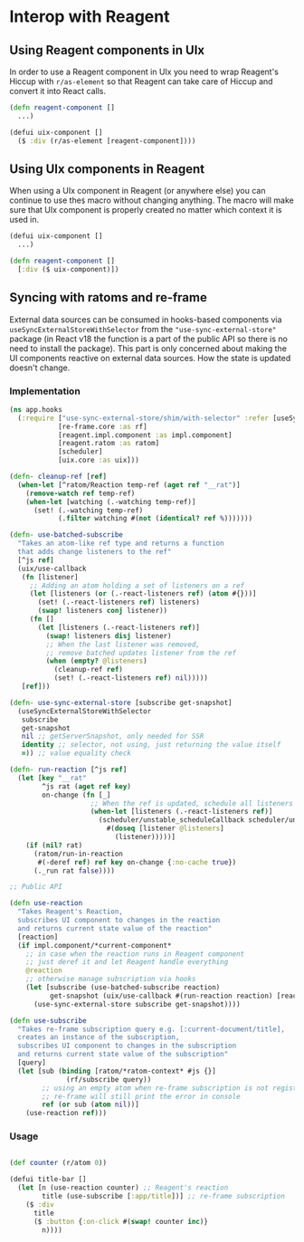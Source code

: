 # Interop with Reagent

## Using Reagent components in UIx

In order to use a Reagent component in UIx you need to wrap Reagent's Hiccup with `r/as-element` so that Reagent can take care of Hiccup and convert it into React calls.

```clojure
(defn reagent-component []
  ...)

(defui uix-component []
  ($ :div (r/as-element [reagent-component])))
```

## Using UIx components in Reagent

When using a UIx component in Reagent (or anywhere else) you can continue to use the`$` macro without changing anything. The macro will make sure that UIx component is properly created no matter which context it is used in.

```clojure
(defui uix-component []
  ...)

(defn reagent-component []
  [:div ($ uix-component)])
```

## Syncing with ratoms and re-frame

External data sources can be consumed in hooks-based components via `useSyncExternalStoreWithSelector` from the `"use-sync-external-store"` package (in React v18 the function is a part of the public API so there is no need to install the package). This part is only concerned about making the UI components reactive on external data sources. How the state is updated doesn't change.

### Implementation

```clojure
(ns app.hooks
  (:require ["use-sync-external-store/shim/with-selector" :refer [useSyncExternalStoreWithSelector]]
            [re-frame.core :as rf]
            [reagent.impl.component :as impl.component]
            [reagent.ratom :as ratom]
            [scheduler]
            [uix.core :as uix]))

(defn- cleanup-ref [ref]
  (when-let [^ratom/Reaction temp-ref (aget ref "__rat")]
    (remove-watch ref temp-ref)
    (when-let [watching (.-watching temp-ref)]
      (set! (.-watching temp-ref)
            (.filter watching #(not (identical? ref %)))))))

(defn- use-batched-subscribe
  "Takes an atom-like ref type and returns a function
  that adds change listeners to the ref"
  [^js ref]
  (uix/use-callback
   (fn [listener]
     ;; Adding an atom holding a set of listeners on a ref
     (let [listeners (or (.-react-listeners ref) (atom #{}))]
       (set! (.-react-listeners ref) listeners)
       (swap! listeners conj listener))
     (fn []
       (let [listeners (.-react-listeners ref)]
         (swap! listeners disj listener)
         ;; When the last listener was removed,
         ;; remove batched updates listener from the ref
         (when (empty? @listeners)
           (cleanup-ref ref)
           (set! (.-react-listeners ref) nil)))))
   [ref]))

(defn- use-sync-external-store [subscribe get-snapshot]
  (useSyncExternalStoreWithSelector
   subscribe
   get-snapshot
   nil ;; getServerSnapshot, only needed for SSR
   identity ;; selector, not using, just returning the value itself
   =)) ;; value equality check

(defn- run-reaction [^js ref]
  (let [key "__rat"
        ^js rat (aget ref key)
        on-change (fn [_]
                    ;; When the ref is updated, schedule all listeners in a batch
                    (when-let [listeners (.-react-listeners ref)]
                      (scheduler/unstable_scheduleCallback scheduler/unstable_ImmediatePriority
                        #(doseq [listener @listeners]
                          (listener)))))]
    (if (nil? rat)
      (ratom/run-in-reaction
       #(-deref ref) ref key on-change {:no-cache true})
      (._run rat false))))

;; Public API

(defn use-reaction
  "Takes Reagent's Reaction,
  subscribes UI component to changes in the reaction
  and returns current state value of the reaction"
  [reaction]
  (if impl.component/*current-component*
    ;; in case when the reaction runs in Reagent component
    ;; just deref it and let Reagent handle everything
    @reaction
    ;; otherwise manage subscription via hooks
    (let [subscribe (use-batched-subscribe reaction)
          get-snapshot (uix/use-callback #(run-reaction reaction) [reaction])]
      (use-sync-external-store subscribe get-snapshot))))

(defn use-subscribe
  "Takes re-frame subscription query e.g. [:current-document/title],
  creates an instance of the subscription,
  subscribes UI component to changes in the subscription
  and returns current state value of the subscription"
  [query]
  (let [sub (binding [ratom/*ratom-context* #js {}]
              (rf/subscribe query))
        ;; using an empty atom when re-frame subscription is not registered
        ;; re-frame will still print the error in console
        ref (or sub (atom nil))]
    (use-reaction ref)))
```

### Usage

```clojure

(def counter (r/atom 0))

(defui title-bar []
  (let [n (use-reaction counter) ;; Reagent's reaction
        title (use-subscribe [:app/title])] ;; re-frame subscription
    ($ :div
      title
      ($ :button {:on-click #(swap! counter inc)}
        n))))
```
